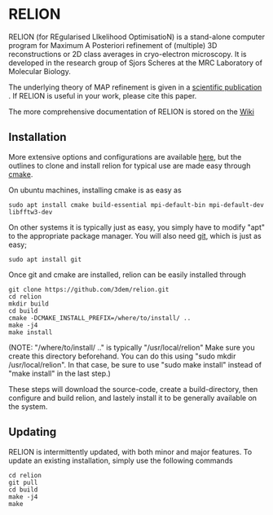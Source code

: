 

# RELION


RELION (for REgularised LIkelihood OptimisatioN) is a stand-alone computer
program for Maximum A Posteriori refinement of (multiple) 3D reconstructions
or 2D class averages in cryo-electron microscopy. It is developed in the
research group of Sjors Scheres at the MRC Laboratory of Molecular Biology.

The underlying theory of MAP refinement is given in a [scientific publication](https://www.ncbi.nlm.nih.gov/pubmed/22100448)
. If RELION is useful in your work, please cite this paper.


The more comprehensive documentation of RELION is stored on the [Wiki](http://www2.mrc-lmb.cam.ac.uk/relion)

## Installation


More extensive options and configurations are available
[here](http://www2.mrc-lmb.cam.ac.uk/relion/index.php/Download_%26_install),
but the outlines to clone and install relion for typical use are made easy
through [cmake](https://en.wikipedia.org/wiki/CMake).

On ubuntu machines, installing cmake is as easy as

```
sudo apt install cmake build-essential mpi-default-bin mpi-default-dev libfftw3-dev
```

On other systems it is typically just as easy, you simply have to modify "apt" to
the appropriate package manager. You will also need [git](https://en.wikipedia.org/wiki/Git), which is just as easy;

```
sudo apt install git
```


Once git and cmake are installed, relion can be easily installed through
```
git clone https://github.com/3dem/relion.git
cd relion
mkdir build
cd build
cmake -DCMAKE_INSTALL_PREFIX=/where/to/install/ ..
make -j4
make install
```
(NOTE: "/where/to/install/ .." is typically "/usr/local/relion"
 Make sure you create this directory beforehand.
 You can do this using "sudo mkdir /usr/local/relion".  In that case, be sure
 to use "sudo make install" instead of "make install" in the last step.)

These steps will download the source-code, create a build-directory,
then configure and build relion, and lastely install it to be generally
available on the system.


## Updating


RELION is intermittently updated, with both minor and major features.
To update an existing installation, simply use the following commands

```
cd relion
git pull
cd build
make -j4
make

```
